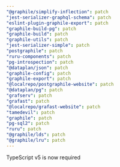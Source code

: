 ```yaml
---
"@graphile/simplify-inflection": patch
"jest-serializer-graphql-schema": patch
"eslint-plugin-graphile-export": patch
"graphile-build-pg": patch
"graphile-build": patch
"graphile-utils": patch
"jest-serializer-simple": patch
"postgraphile": patch
"ruru-components": patch
"pg-introspection": patch
"@dataplan/json": patch
"graphile-config": patch
"graphile-export": patch
"@localrepo/postgraphile-website": patch
"@dataplan/pg": patch
"grafserv": patch
"grafast": patch
"@localrepo/grafast-website": patch
"tamedevil": patch
"graphile": patch
"pg-sql2": patch
"ruru": patch
"@graphile/lds": patch
"@graphile/lru": patch
---
```


TypeScript v5 is now required
